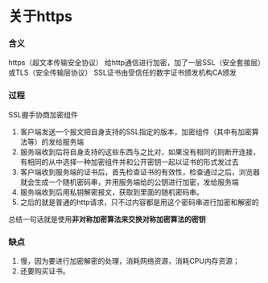 # 关于https

### 含义

https（超文本传输安全协议）
给http通信进行加密，加了一层SSL（安全套接层）或TLS（安全传输层协议）
SSL证书由受信任的数字证书颁发机构CA颁发

### 过程
SSL握手协商加密组件

1. 客户端发送一个报文把自身支持的SSL指定的版本，加密组件（其中有加密算法等）的发给服务端
2. 服务端收到后将自身支持的这些东西与之比对，如果没有相同的则断开连接，有相同的从中选择一种加密组件并和公开密钥一起以证书的形式发过去
3. 客户端收到服务端的证书后，首先检查证书的有效性，检查通过之后，浏览器就会生成一个随机密码串，并用服务端给的公钥进行加密，发给服务端
4. 服务端收到后用私钥解密报文，获取到里面的随机密码串。
5. 之后的就是普通的http请求，只不过内容都是用这个密码串进行加密和解密的

总结一句话就是使用**非对称加密算法来交换对称加密算法的密钥**

### 缺点

1. 慢，因为要进行加密解密的处理，消耗网络资源，消耗CPU内存资源；
2. 还要购买证书。